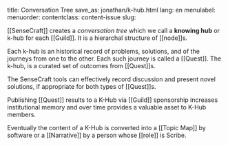 title: Conversation Tree
save_as: jonathan/k-hub.html
lang: en
menulabel:
menuorder:
contentclass: content-issue
slug:

[[SenseCraft]] creates a _conversation tree_ which we call a **knowing hub** or k-hub for each [[Guild]]. It is a hierarchal structure of [[node]]s.

Each k-hub is an historical record of problems, solutions, and of the journeys from one to the other. Each such journey is called a [[Quest]]. The k-hub, is a curated set of outcomes from [[Quest]]s. 

The SenseCraft tools can effectively record discussion and present novel solutions, if appropriate for both types of [[Quest]]s.

Publishing [[Quest]] results to a K-Hub via [[Guild]] sponsorship increases institutional memory and over time provides a valuable asset to K-Hub members.

Eventually the content of a K-Hub is converted into a [[Topic Map]] by software or a [[Narrative]] by a person whose [[role]] is Scribe.